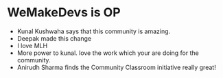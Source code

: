# WeMakeDevs is OP

- Kunal Kushwaha says that this community is amazing.
- Deepak made this change
- I love MLH
- More power to kunal. love the work which your are doing for the community.
- Anirudh Sharma finds the Community Classroom initiative really great!
